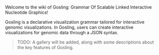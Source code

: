 Welcome to the wiki of Gosling: Grammar Of Scalable Linked Interactive Nucleotide Graphics!

Gosling is a declarative visualization grammar tailored for interactive genomic visualizations. In Gosling, users can create interactive visualizations for genomic data through a JSON syntax.

> TODO: A gallery will be added, along with some descriptions about the key features of Gosling.